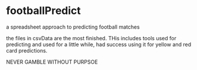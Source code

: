 # footballPredict
a spreadsheet approach to predicting football matches

the files in csvData are the most finished. THis includes tools used for predicting and used for a little while, had success using it for yellow and red card predictions.

NEVER GAMBLE WITHOUT PURPSOE

